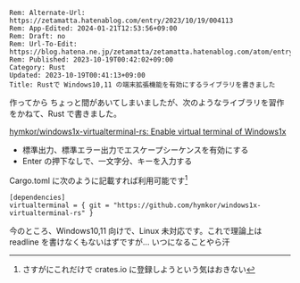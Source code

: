 ```header
Rem: Alternate-Url: https://zetamatta.hatenablog.com/entry/2023/10/19/004113
Rem: App-Edited: 2024-01-21T12:53:56+09:00
Rem: Draft: no
Rem: Url-To-Edit: https://blog.hatena.ne.jp/zetamatta/zetamatta.hatenablog.com/atom/entry/6801883189051604508
Rem: Published: 2023-10-19T00:42:02+09:00
Category: Rust
Updated: 2023-10-19T00:41:13+09:00
Title: Rustで Windows10,11 の端末拡張機能を有効にするライブラリを書きました
```
作ってから ちょっと間があいてしまいましたが、次のようなライブラリを習作をかねて、Rust で書きました。

[hymkor/windows1x-virtualterminal-rs: Enable virtual terminal of Windows1x](https://github.com/hymkor/windows1x-virtualterminal-rs)

- 標準出力、標準エラー出力でエスケープシーケンスを有効にする
- Enter の押下なしで、一文字分、キーを入力する

Cargo.toml に次のように記載すれば利用可能です[^cratesio]

[^cratesio]: さすがにこれだけで crates.io に登録しようという気はおきない

```
[dependencies]
virtualterminal = { git = "https://github.com/hymkor/windows1x-virtualterminal-rs" }
```

今のところ、Windows10,11 向けで、Linux 未対応です。これで理論上は readline を書けなくもないはずですが… いつになることやら汗
